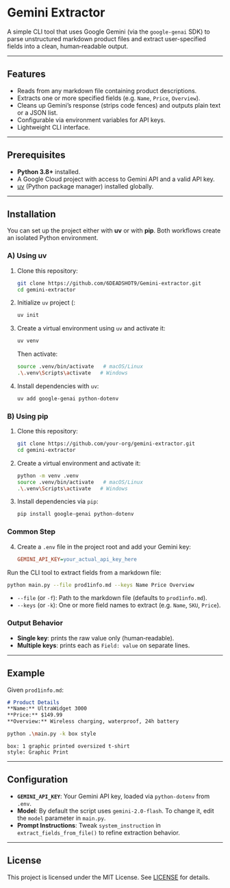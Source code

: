 # Gemini Extractor

A simple CLI tool that uses Google Gemini (via the `google-genai` SDK) to parse unstructured markdown product files and extract user-specified fields into a clean, human‑readable output.

---

## Features

* Reads from any markdown file containing product descriptions.
* Extracts one or more specified fields (e.g. `Name`, `Price`, `Overview`).
* Cleans up Gemini’s response (strips code fences) and outputs plain text or a JSON list.
* Configurable via environment variables for API keys.
* Lightweight CLI interface.

---

## Prerequisites

* **Python 3.8+** installed.
* A Google Cloud project with access to Gemini API and a valid API key.
* [uv](https://docs.astral.sh/uv/) (Python package manager) installed globally.

---

## Installation

You can set up the project either with **uv** or with **pip**. Both workflows create an isolated Python environment.

### A) Using uv

1. Clone this repository:

   ```bash
   git clone https://github.com/6DEADSHOT9/Gemini-extractor.git
   cd gemini-extractor
   ```
2. Initialize `uv` project (:

   ```bash
   uv init
   ```
3. Create a virtual environment using `uv` and activate it:

   ```bash
   uv venv
   ```

   Then activate:

   ```bash
   source .venv/bin/activate   # macOS/Linux
   .\.venv\Scripts\activate   # Windows
   ```
4. Install dependencies with `uv`:

   ````bash
   uv add google-genai python-dotenv
   ````

### B) Using pip

1. Clone this repository:

   ```bash
   git clone https://github.com/your-org/gemini-extractor.git
   cd gemini-extractor
   ```
2. Create a virtual environment and activate it:

   ```bash
   python -m venv .venv
   source .venv/bin/activate   # macOS/Linux
   .\.venv\Scripts\activate   # Windows
   ```
3. Install dependencies via `pip`:

   ```bash
   pip install google-genai python-dotenv
   ```

### Common Step

4. Create a `.env` file in the project root and add your Gemini key:

   ````ini
   GEMINI_API_KEY=your_actual_api_key_here
   ````

Run the CLI tool to extract fields from a markdown file:

```bash
python main.py --file prod1info.md --keys Name Price Overview
```

* `--file` (or `-f`): Path to the markdown file (defaults to `prod1info.md`).
* `--keys` (or `-k`): One or more field names to extract (e.g. `Name`, `SKU`, `Price`).

### Output Behavior

* **Single key**: prints the raw value only (human‑readable).
* **Multiple keys**: prints each as `Field: value` on separate lines.

---

## Example

Given `prod1info.md`:

```md
# Product Details
**Name:** UltraWidget 3000
**Price:** $149.99
**Overview:** Wireless charging, waterproof, 24h battery
```

```bash
python .\main.py -k box style
```

```
box: 1 graphic printed oversized t-shirt
style: Graphic Print
```

---

## Configuration

* **`GEMINI_API_KEY`**: Your Gemini API key, loaded via `python-dotenv` from `.env`.
* **Model**: By default the script uses `gemini-2.0-flash`. To change it, edit the `model` parameter in `main.py`.
* **Prompt Instructions**: Tweak `system_instruction` in `extract_fields_from_file()` to refine extraction behavior.

---

## License

This project is licensed under the MIT License. See [LICENSE](LICENSE) for details.
